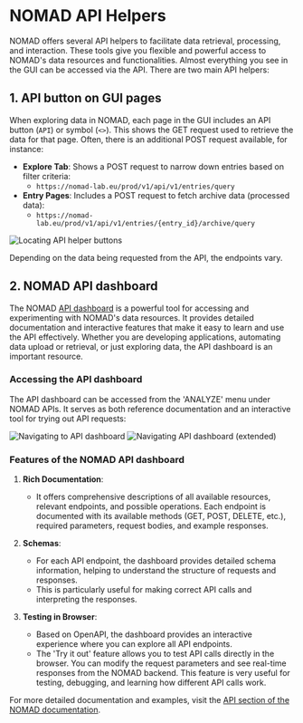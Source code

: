 # NOMAD API Helpers

NOMAD offers several API helpers to facilitate data retrieval, processing, and interaction. These tools give you flexible and powerful access to NOMAD's data resources and functionalities. Almost everything you see in the GUI can be accessed via the API. There are two main API helpers:


## 1. API button on GUI pages

When exploring data in NOMAD, each page in the GUI includes an API button (`API`) or symbol (`<>`). This shows the GET request used to retrieve the data for that page. Often, there is an additional POST request available, for instance:

- **Explore Tab**: Shows a POST request to narrow down entries based on filter criteria:
  - `https://nomad-lab.eu/prod/v1/api/v1/entries/query`
- **Entry Pages**: Includes a POST request to fetch archive data (processed data):
  - `https://nomad-lab.eu/prod/v1/api/v1/entries/{entry_id}/archive/query`

![Locating API helper buttons](../images/locate_API_buttons.gif)

Depending on the data being requested from the API, the endpoints vary.

## 2. NOMAD API dashboard

The NOMAD [API dashboard](https://nomad-lab.eu/prod/v1/api/v1/extensions/docs) is a powerful tool for accessing and experimenting with NOMAD's data resources. It provides detailed documentation and interactive features that make it easy to learn and use the API effectively. Whether you are developing applications, automating data upload or retrieval, or just exploring data, the API dashboard is an important resource.

### Accessing the API dashboard

The API dashboard can be accessed from the 'ANALYZE' menu under NOMAD APIs. It serves as both reference documentation and an interactive tool for trying out API requests:

![Navigating to API dashboard](../images/navigate_API_dashboard.gif)
![Navigating API dashboard (extended)](../images/navigate_API_dashboard_extended.gif)

### Features of the NOMAD API dashboard

1. **Rich Documentation**:
    - It offers comprehensive descriptions of all available resources, relevant endpoints, and possible operations. Each endpoint is documented with its available methods (GET, POST, DELETE, etc.), required parameters, request bodies, and example responses.

2. **Schemas**:
    - For each API endpoint, the dashboard provides detailed schema information, helping to understand the structure of requests and responses.
    - This is particularly useful for making correct API calls and interpreting the responses.

3. **Testing in Browser**:
    - Based on OpenAPI, the dashboard provides an interactive experience where you can explore all API endpoints.
    - The 'Try it out' feature allows you to test API calls directly in the browser. You can modify the request parameters and see real-time responses from the NOMAD backend. This feature is very useful for testing, debugging, and learning how different API calls work.

For more detailed documentation and examples, visit the [API section of the NOMAD documentation](https://nomad-lab.eu/prod/v1/docs/howto/programmatic/api.html).
